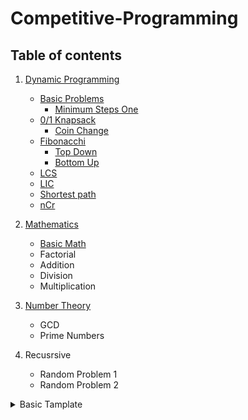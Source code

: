 # Competitive-Programming
## Table of contents
1.  [Dynamic Programming](https://github.com/teddy-teem/Competitive-Programming/blob/master/DP/DPReadMe.md)
      * [Basic Problems](https://github.com/teddy-teem/Competitive-Programming/blob/master/DP/DPReadMe.md#basic-problems)
          - [Minimum Steps One](https://github.com/teddy-teem/Competitive-Programming/blob/master/DP/DPReadMe.md#minimum-steps-to-one)
      * [0/1 Knapsack](https://github.com/teddy-teem/Competitive-Programming/blob/master/DP/DPReadMe.md#01-knapsack)
          - [Coin Change](https://github.com/teddy-teem/Competitive-Programming/blob/master/DP/DPReadMe.md#coin-change)
      * [Fibonacchi](https://github.com/teddy-teem/Competitive-Programming/blob/master/DP/DPReadMe.md#fibonacchi)
          - [Top Down](https://github.com/teddy-teem/Competitive-Programming/blob/master/DP/DPReadMe.md#top-down)
          - [Bottom Up](https://github.com/teddy-teem/Competitive-Programming/blob/master/DP/DPReadMe.md#bottom-up)
      * [LCS](https://github.com/teddy-teem/Competitive-Programming/blob/master/DP/DPReadMe.md#lcs-longest-common-subsequence)
      * [LIC](https://github.com/teddy-teem/Competitive-Programming/blob/master/DP/DPReadMe.md#lis-longest-increasing-subsequence)
      * [Shortest path](https://github.com/teddy-teem/Competitive-Programming/blob/master/DP/DPReadMe.md#shortest-path-in-dag)
      * [nCr](https://github.com/teddy-teem/Competitive-Programming/blob/master/DP/DPReadMe.md#ncr)
2. [Mathematics](https://github.com/teddy-teem/Competitive-Programming/blob/master/Mathmetics/Math.md)
     - [Basic Math](https://github.com/teddy-teem/Competitive-Programming/blob/master/Mathmetics/Math.md/#math--basic)
     - Factorial
     - Addition
     - Division
     - Multiplication
     
3. [Number Theory](https://github.com/teddy-teem/Competitive-Programming/blob/master/NumberTheory/NumberTheory.md)
     - GCD
     - Prime Numbers
4. Recusrsive
     - Random Problem 1
     - Random Problem 2
     
<details><summary>Basic Tamplate</summary>
<p>

#### We can hide anything, even code!

```c++
#include<bits/stdc++.h>
#define F_READ   freopen("input.txt", "r", stdin);
#define F_WRITE   freopen("output.txt", "w", stdout);
#define IOS   ios_base::sync_with_stdio(false); cin.tie(NULL)
#define PB   push_back
#define F   first
#define S   second
#define REP(i,a,b)   for(int i=a; i<=b; i++)
#define I_REP(i,a,b)   for(int i=a; i>=b; i--)
#define ISEVEN(a) (a&1?0:1)
#define BIT_NO_OF_1(a) (__builtin_popcount(a))
#define BIT_NO_OF_LEADING_0(a) (__builtin_clz(a))
#define BIT_NO_OF_TRAILING_0(a) (__builtin_ctz(a))
#define STRING_TO_INT(v,s) for(int i=0; i<s.size(); i++) v.PB(s[i]-'0');
#define INT_TO_STRING(a,x) for(int i=0; i<x.size(); i++) a+=x[i]+'0';

using namespace std; 

typedef long long ll;
typedef unsigned long long ull;
typedef vector<int> vi;
typedef vector<string> vs;
typedef pair<int,int> pii;
typedef pair<int,string> pis;
typedef pair<string,string> pss;
typedef pair<string,int> psi;
typedef map<int,int> mii;

int main() {
  IOS;
  cout<<"Hello World";
  return 0;
}
```

</p>
</details>
